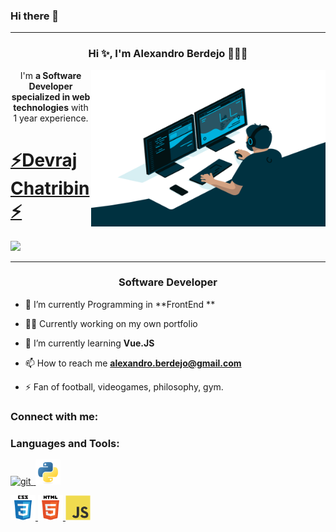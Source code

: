 ### Hi there 👋

<!--
**alexberdejo7/alexberdejo7** is a ✨ _special_ ✨ repository because its `README.md` (this file) appears on your GitHub profile.

Here are some ideas to get you started:

- 🔭 I’m currently working on ...
- 🌱 I’m currently learning ...
- 👯 I’m looking to collaborate on ...
- 🤔 I’m looking for help with ...
- 💬 Ask me about ...
- 📫 How to reach me: ...
- 😄 Pronouns: ...
- ⚡ Fun fact: ...
-->



__________________________________


   <h3 align="center">Hi ✨, I'm Alexandro Berdejo 👩🏼‍💻</h3>
</p>
<img align="right" alt="GIF" src="https://raw.githubusercontent.com/DevrajDC/DevrajDC/main/developer.gif" height="250" width="375" />
<p align="center">I'm <strong>a Software Developer specialized in web technologies</strong> with 1 year experience.<br /></p>
<p align="center">
   
<!---------------------------- Typewriter animation ----------------------------->
# [⚡Devraj Chatribin⚡](https://devrajchatribin.com/)
![](https://readme-typing-svg.herokuapp.com?font=Montserrat&color=3EA9F5&lines=I'm+a+Frontend+Web+Developer)

<hr /> 
   
   
  
  
<h3 align="center">Software Developer</h3>

- 🌱 I’m currently Programming in **FrontEnd **

- 👨‍💻 Currently working on my own portfolio

- 🌱 I’m currently learning **Vue.JS**

- 📫 How to reach me **alexandro.berdejo@gmail.com**

- ⚡ Fan of football, videogames, philosophy, gym.


<h3 align="left">Connect with me:</h3>
<p align="left">

<h3 align="left">Languages and Tools:</h3>
<p align="left"> <a href="" target="_blank" rel="noreferrer"> <img src="https://www.vectorlogo.zone/logos/git-scm/git-scm-icon.svg" alt="git" width="40" height="40"/> </a> <a href="https://developer.mozilla.org/en-US/docs/Web/JavaScript" target="_blank" rel="noreferrer"> <img 

<img  rel="noreferrer"> <img src="https://raw.githubusercontent.com/devicons/devicon/master/icons/python/python-original.svg" alt="python" width="40" height="40"/> </a> </p>

<p align="left"> <a href="https://www.w3schools.com/css/" target="_blank" rel="noreferrer"> <img src="https://raw.githubusercontent.com/devicons/devicon/master/icons/css3/css3-original-wordmark.svg" alt="css3" width="40" height="40"/> </a> <a  
 
</a> <a href="https://www.w3.org/html/" target="_blank" rel="noreferrer"> <img src="https://raw.githubusercontent.com/devicons/devicon/master/icons/html5/html5-original-wordmark.svg" alt="html5" width="40" height="40"/> </a> <a href="https://developer.mozilla.org/en-US/docs/Web/JavaScript" target="_blank" rel="noreferrer"> <img 
src="https://raw.githubusercontent.com/devicons/devicon/master/icons/javascript/javascript-original.svg" alt="javascript" width="40" height="40"/> </a> 


